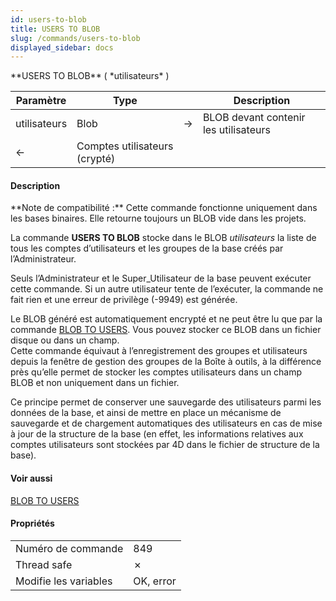 ```yaml
---
id: users-to-blob
title: USERS TO BLOB
slug: /commands/users-to-blob
displayed_sidebar: docs
---
```


<!--REF #_command_.USERS TO BLOB.Syntax-->**USERS TO BLOB** ( *utilisateurs* )<!-- END REF-->
<!--REF #_command_.USERS TO BLOB.Params-->
| Paramètre | Type |  | Description |
| --- | --- | --- | --- |
| utilisateurs | Blob | &#8594;  | BLOB devant contenir les utilisateurs |
| &#8592; | Comptes utilisateurs (crypté) |

<!-- END REF-->

#### Description 

<!--REF #_command_.USERS TO BLOB.Summary-->**Note de compatibilité :** Cette commande fonctionne uniquement dans les bases binaires.<!-- END REF--> Elle retourne toujours un BLOB vide dans les projets.

La commande **USERS TO BLOB** stocke dans le BLOB *utilisateurs* la liste de tous les comptes d’utilisateurs et les groupes de la base créés par l’Administrateur.

Seuls l’Administrateur et le Super\_Utilisateur de la base peuvent exécuter cette commande. Si un autre utilisateur tente de l’exécuter, la commande ne fait rien et une erreur de privilège (-9949) est générée.

Le BLOB généré est automatiquement encrypté et ne peut être lu que par la commande [BLOB TO USERS](blob-to-users.md). Vous pouvez stocker ce BLOB dans un fichier disque ou dans un champ.   
Cette commande équivaut à l’enregistrement des groupes et utilisateurs depuis la fenêtre de gestion des groupes de la Boîte à outils, à la différence près qu’elle permet de stocker les comptes utilisateurs dans un champ BLOB et non uniquement dans un fichier.

Ce principe permet de conserver une sauvegarde des utilisateurs parmi les données de la base, et ainsi de mettre en place un mécanisme de sauvegarde et de chargement automatiques des utilisateurs en cas de mise à jour de la structure de la base (en effet, les informations relatives aux comptes utilisateurs sont stockées par 4D dans le fichier de structure de la base).

#### Voir aussi 

[BLOB TO USERS](blob-to-users.md)  

#### Propriétés

|  |  |
| --- | --- |
| Numéro de commande | 849 |
| Thread safe | &cross; |
| Modifie les variables | OK, error |


